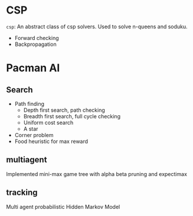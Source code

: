 # CSP
`csp`: An abstract class of csp solvers. Used to solve n-queens and soduku.
* Forward checking
* Backpropagation

# Pacman AI
## Search
* Path finding
  * Depth first search, path checking
  * Breadth first search, full cycle checking
  * Uniform cost search
  * A star
* Corner problem
* Food heuristic for max reward

## multiagent
Implemented mini-max game tree with alpha beta pruning and expectimax

## tracking
Multi agent probabilistic Hidden Markov Model 

